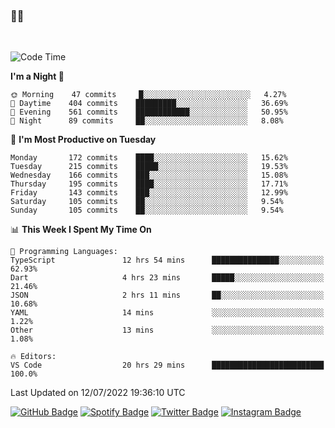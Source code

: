### 🤙🍺

<!-- <a href="https://github-readme-stats.vercel.app/api?username=hzak2xx&count_private=true&show_icons=true&theme=dracula">
  <img align="center" src="https://github-readme-stats.vercel.app/api?username=hzak2xx&count_private=true&show_icons=true&theme=dracula" />
</a>
</br> -->
</br>

<!--START_SECTION:waka-->
![Code Time](http://img.shields.io/badge/Code%20Time-0%20secs-blue)

**I'm a Night 🦉** 

```text
🌞 Morning    47 commits     █░░░░░░░░░░░░░░░░░░░░░░░░   4.27% 
🌆 Daytime    404 commits    █████████░░░░░░░░░░░░░░░░   36.69% 
🌃 Evening    561 commits    ████████████░░░░░░░░░░░░░   50.95% 
🌙 Night      89 commits     ██░░░░░░░░░░░░░░░░░░░░░░░   8.08%

```
📅 **I'm Most Productive on Tuesday** 

```text
Monday       172 commits    ████░░░░░░░░░░░░░░░░░░░░░   15.62% 
Tuesday      215 commits    █████░░░░░░░░░░░░░░░░░░░░   19.53% 
Wednesday    166 commits    ███░░░░░░░░░░░░░░░░░░░░░░   15.08% 
Thursday     195 commits    ████░░░░░░░░░░░░░░░░░░░░░   17.71% 
Friday       143 commits    ███░░░░░░░░░░░░░░░░░░░░░░   12.99% 
Saturday     105 commits    ██░░░░░░░░░░░░░░░░░░░░░░░   9.54% 
Sunday       105 commits    ██░░░░░░░░░░░░░░░░░░░░░░░   9.54%

```


📊 **This Week I Spent My Time On** 

```text
💬 Programming Languages: 
TypeScript               12 hrs 54 mins      ███████████████░░░░░░░░░░   62.93% 
Dart                     4 hrs 23 mins       █████░░░░░░░░░░░░░░░░░░░░   21.46% 
JSON                     2 hrs 11 mins       ██░░░░░░░░░░░░░░░░░░░░░░░   10.68% 
YAML                     14 mins             ░░░░░░░░░░░░░░░░░░░░░░░░░   1.22% 
Other                    13 mins             ░░░░░░░░░░░░░░░░░░░░░░░░░   1.08%

🔥 Editors: 
VS Code                  20 hrs 29 mins      █████████████████████████   100.0%

```


 Last Updated on 12/07/2022 19:36:10 UTC
<!--END_SECTION:waka-->

[![GitHub Badge](https://img.shields.io/badge/GitHub-100000?style=for-the-badge&logo=github&logoColor=white)](https://github.com/hzak2xx)
[![Spotify Badge](https://img.shields.io/badge/Spotify-1ED760?&style=for-the-badge&logo=spotify&logoColor=white)](https://open.spotify.com/user/uf90s6sbbh75a1mt44clkhkvf)
[![Twitter Badge](https://img.shields.io/badge/Twitter-1DA1F2?style=for-the-badge&logo=twitter&logoColor=white)](https://twitter.com/hzak2xx)
[![Instagram Badge](https://img.shields.io/badge/Instagram-E4405F?style=for-the-badge&logo=instagram&logoColor=white)](https://www.instagram.com/hzak2xx/)
